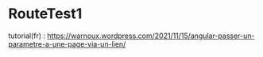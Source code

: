 # RouteTest1

tutorial(fr) : https://warnoux.wordpress.com/2021/11/15/angular-passer-un-parametre-a-une-page-via-un-lien/